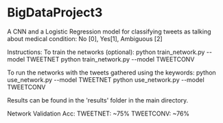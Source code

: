 # BigDataProject3
A CNN and a Logistic Regression model for classifying tweets as talking about medical condition: No [0], Yes[1], Ambiguous [2]

Instructions:
  To train the networks (optional):
      python train_network.py --model TWEETNET
      python train_network.py --model TWEETCONV
  
  To run the networks with the tweets gathered using the keywords:
      python use_network.py --model TWEETNET
      python use_network.py --model TWEETCONV
      
Results can be found in the 'results' folder in the main directory. 

Network Validation Acc:
  TWEETNET: ~75%
  TWEETCONV: ~76%
